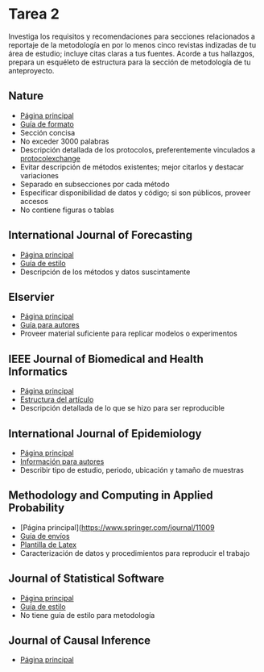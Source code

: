 # Tarea 2

Investiga los requisitos y recomendaciones para secciones relacionados a reportaje de la metodología en por lo menos cinco revistas indizadas de tu área de estudio; incluye citas claras a tus fuentes. Acorde a tus hallazgos, prepara un esquéleto de estructura para la sección de metodología de tu anteproyecto.

## Nature

* [Página principal](https://www.nature.com/)
* [Guía de formato](https://www.nature.com/nature/for-authors/formatting-guide)
* Sección concisa
* No exceder 3000 palabras
* Descripción detallada de los protocolos, preferentemente vinculados a [protocolexchange](https://protocolexchange.researchsquare.com/)
* Evitar descripción de métodos existentes; mejor citarlos y destacar variaciones
* Separado en subsecciones por cada método
* Especificar disponibilidad de datos y código; si son públicos, proveer accesos
* No contiene figuras o tablas

## International Journal of Forecasting

* [Página principal](https://forecasters.org/)
* [Guía de estilo](https://www.elsevier.com/journals/international-journal-of-forecasting/0169-2070/guide-for-authors)
* Descripción de los métodos y datos suscintamente

## Elservier

* [Página principal](https://www.elsevier.com/)
* [Guía para autores](https://www.elsevier.com/__data/promis_misc/RESINV_GfA.pdf)
* Proveer material suficiente para replicar modelos o experimentos

## IEEE Journal of Biomedical and Health Informatics

* [Página principal](https://www.ieee.org/)
* [Estructura del artículo](https://journals.ieeeauthorcenter.ieee.org/create-your-ieee-journal-article/create-the-text-of-your-article/structure-your-article/#methodology)
* Descripción detallada de lo que se hizo para ser reproducible

## International Journal of Epidemiology

* [Página principal](https://academic.oup.com/ije)
* [Información para autores](https://academic.oup.com/ije/pages/General_Instructions)
* Describir tipo de estudio, periodo, ubicación y tamaño de muestras

## Methodology and Computing in Applied Probability

* [Página principal](https://www.springer.com/journal/11009
* [Guía de envíos](https://www.springer.com/journal/11009/submission-guidelines)
* [Plantilla de Latex](https://www.springernature.com/gp/authors/campaigns/latex-author-support#c18782880)
* Caracterización de datos y procedimientos para reproducir el trabajo

## Journal of Statistical Software

* [Página principal](https://www.jstatsoft.org/index)
* [Guía de estilo](https://www.jstatsoft.org/style)
* No tiene guía de estilo para metodología

## Journal of Causal Inference

* [Página principal](https://www.scimagojr.com/journalsearch.php?q=21100897526&tip=sid&clean=0)